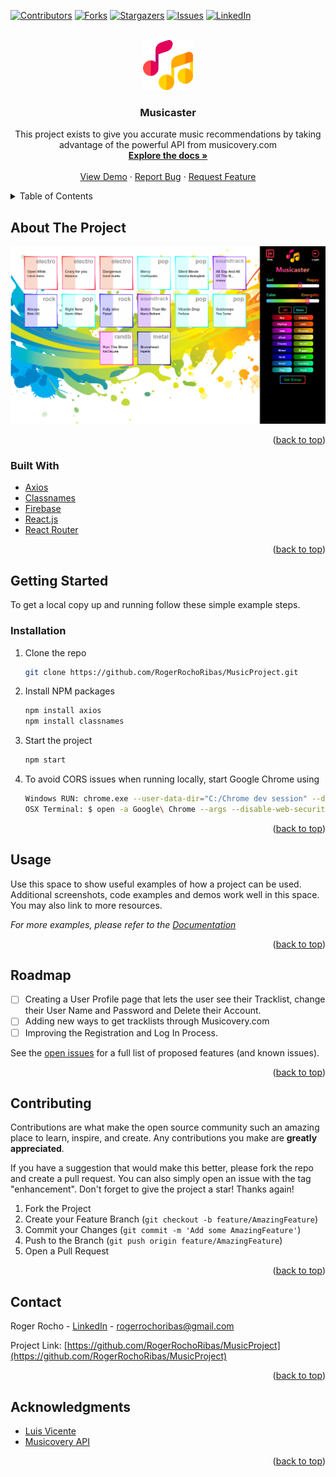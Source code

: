 <div id="top"></div>

[![Contributors][contributors-shield]][contributors-url]
[![Forks][forks-shield]][forks-url]
[![Stargazers][stars-shield]][stars-url]
[![Issues][issues-shield]][issues-url]
[![LinkedIn][linkedin-shield]][linkedin-url]



<!-- PROJECT LOGO -->
<br />
<div align="center">
  <a href="https://github.com/RogerRochoRibas/MusicProject">
    <img src="/src/musical-notes.png" alt="Logo" width="80" height="80">
  </a>

<h3 align="center">Musicaster</h3>

  <p align="center">
  This project exists to give you accurate music recommendations by taking advantage of the powerful API from musicovery.com
    <br />
    <a href="https://github.com/RogerRochoRibas/MusicProject"><strong>Explore the docs »</strong></a>
    <br />
    <br />
    <a href="https://rogerrochoribas.github.io/MusicProject/">View Demo</a>
    ·
    <a href="https://github.com/RogerRochoRibas/MusicProject/issues">Report Bug</a>
    ·
    <a href="https://github.com/RogerRochoRibas/MusicProject/issues">Request Feature</a>
  </p>
</div>



<!-- TABLE OF CONTENTS -->
<details>
  <summary>Table of Contents</summary>
  <ol>
    <li>
      <a href="#about-the-project">About The Project</a>
    </li>
    <li>
      <a href="#getting-started">Getting Started</a>
    </li>
    <li><a href="#usage">Usage</a></li>
    <li><a href="#roadmap">Roadmap</a></li>
    <li><a href="#contributing">Contributing</a></li>
    <li><a href="#contact">Contact</a></li>
    <li><a href="#acknowledgments">Acknowledgments</a></li>
  </ol>
</details>



<!-- ABOUT THE PROJECT -->
## About The Project

<img src="/src/img/screenshot.png" alt="Screenshot">

<p align="right">(<a href="#top">back to top</a>)</p>



### Built With

* [Axios](https://axios-http.com/docs/intro)
* [Classnames](https://www.npmjs.com/package/classnames)
* [Firebase](https://firebase.google.com)
* [React.js](https://reactjs.org/)
* [React Router](https://reactrouter.com)

<p align="right">(<a href="#top">back to top</a>)</p>


<!-- GETTING STARTED -->
## Getting Started

To get a local copy up and running follow these simple example steps.

<!--### Prerequisites

This is an example of how to list things you need to use the software and how to install them.
* npm
  ```sh
  npm install npm@latest -g
  ```
-->
### Installation

1. Clone the repo
   ```sh
   git clone https://github.com/RogerRochoRibas/MusicProject.git
   ```
2. Install NPM packages
   ```sh
   npm install axios
   npm install classnames
   ```
3. Start the project
   ```sh
   npm start
   ```
4. To avoid CORS issues when running locally, start Google Chrome using
   ```sh
   Windows RUN: chrome.exe --user-data-dir="C:/Chrome dev session" --disable-web-security
   OSX Terminal: $ open -a Google\ Chrome --args --disable-web-security --user-data-dir
   ```

<p align="right">(<a href="#top">back to top</a>)</p>



<!-- USAGE EXAMPLES -->
## Usage

Use this space to show useful examples of how a project can be used. Additional screenshots, code examples and demos work well in this space. You may also link to more resources.

_For more examples, please refer to the [Documentation](https://example.com)_

<p align="right">(<a href="#top">back to top</a>)</p>



<!-- ROADMAP -->
## Roadmap

- [ ] Creating a User Profile page that lets the user see their Tracklist, change their User Name and Password and Delete their Account.
- [ ] Adding new ways to get tracklists through Musicovery.com
- [ ] Improving the Registration and Log In Process.

See the [open issues](https://github.com/RogerRochoRibas/MusicProject/issues) for a full list of proposed features (and known issues).

<p align="right">(<a href="#top">back to top</a>)</p>



<!-- CONTRIBUTING -->
## Contributing

Contributions are what make the open source community such an amazing place to learn, inspire, and create. Any contributions you make are **greatly appreciated**.

If you have a suggestion that would make this better, please fork the repo and create a pull request. You can also simply open an issue with the tag "enhancement".
Don't forget to give the project a star! Thanks again!

1. Fork the Project
2. Create your Feature Branch (`git checkout -b feature/AmazingFeature`)
3. Commit your Changes (`git commit -m 'Add some AmazingFeature'`)
4. Push to the Branch (`git push origin feature/AmazingFeature`)
5. Open a Pull Request

<p align="right">(<a href="#top">back to top</a>)</p>



<!-- CONTACT -->
## Contact

Roger Rocho - [LinkedIn](https://es.linkedin.com/in/rogerrochoribas) - rogerrochoribas@gmail.com

Project Link: [https://github.com/RogerRochoRibas/MusicProject](https://github.com/RogerRochoRibas/MusicProject)

<p align="right">(<a href="#top">back to top</a>)</p>



<!-- ACKNOWLEDGMENTS -->
## Acknowledgments

* [Luis Vicente](https://github.com/vicenlu)
* [Musicovery API](https://musicovery.com/api/V6/doc/documentation.php#introduction)

<p align="right">(<a href="#top">back to top</a>)</p>



<!-- MARKDOWN LINKS & IMAGES -->
<!-- https://www.markdownguide.org/basic-syntax/#reference-style-links -->
[contributors-shield]: https://img.shields.io/github/contributors/RogerRochoRibas/MusicProject.svg?style=for-the-badge
[contributors-url]: https://github.com/RogerRochoRibas/MusicProject/graphs/contributors
[forks-shield]: https://img.shields.io/github/forks/RogerRochoRibas/MusicProject.svg?style=for-the-badge
[forks-url]: https://github.com/RogerRochoRibas/MusicProject/network/members
[stars-shield]: https://img.shields.io/github/stars/RogerRochoRibas/MusicProject.svg?style=for-the-badge
[stars-url]: https://github.com/RogerRochoRibas/MusicProject/stargazers
[issues-shield]: https://img.shields.io/github/issues/RogerRochoRibas/MusicProject.svg?style=for-the-badge
[issues-url]: https://github.com/RogerRochoRibas/MusicProject/issues
[license-shield]: https://img.shields.io/github/license/RogerRochoRibas/MusicProject.svg?style=for-the-badge
[license-url]: https://github.com/RogerRochoRibas/MusicProject/blob/master/LICENSE.txt
[linkedin-shield]: https://img.shields.io/badge/-LinkedIn-black.svg?style=for-the-badge&logo=linkedin&colorB=555
[linkedin-url]: https://linkedin.com/in/rogerrochoribas
[product-screenshot]: images/screenshot.png
